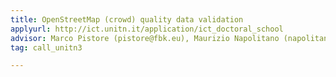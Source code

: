 ```yaml
---
title: OpenStreetMap (crowd) quality data validation
applyurl: http://ict.unitn.it/application/ict_doctoral_school
advisor: Marco Pistore (pistore@fbk.eu), Maurizio Napolitano (napolitano@fbk.eu)
tag: call_unitn3

---
```

